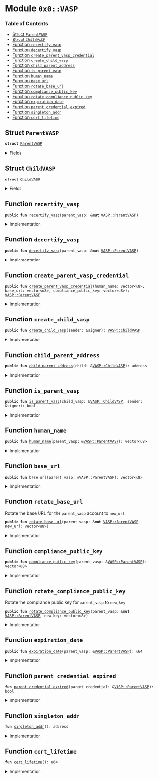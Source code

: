 
<a name="0x0_VASP"></a>

# Module `0x0::VASP`

### Table of Contents

-  [Struct `ParentVASP`](#0x0_VASP_ParentVASP)
-  [Struct `ChildVASP`](#0x0_VASP_ChildVASP)
-  [Function `recertify_vasp`](#0x0_VASP_recertify_vasp)
-  [Function `decertify_vasp`](#0x0_VASP_decertify_vasp)
-  [Function `create_parent_vasp_credential`](#0x0_VASP_create_parent_vasp_credential)
-  [Function `create_child_vasp`](#0x0_VASP_create_child_vasp)
-  [Function `child_parent_address`](#0x0_VASP_child_parent_address)
-  [Function `is_parent_vasp`](#0x0_VASP_is_parent_vasp)
-  [Function `human_name`](#0x0_VASP_human_name)
-  [Function `base_url`](#0x0_VASP_base_url)
-  [Function `rotate_base_url`](#0x0_VASP_rotate_base_url)
-  [Function `compliance_public_key`](#0x0_VASP_compliance_public_key)
-  [Function `rotate_compliance_public_key`](#0x0_VASP_rotate_compliance_public_key)
-  [Function `expiration_date`](#0x0_VASP_expiration_date)
-  [Function `parent_credential_expired`](#0x0_VASP_parent_credential_expired)
-  [Function `singleton_addr`](#0x0_VASP_singleton_addr)
-  [Function `cert_lifetime`](#0x0_VASP_cert_lifetime)



<a name="0x0_VASP_ParentVASP"></a>

## Struct `ParentVASP`



<pre><code><b>struct</b> <a href="#0x0_VASP_ParentVASP">ParentVASP</a>
</code></pre>



<details>
<summary>Fields</summary>


<dl>
<dt>

<code>human_name: vector&lt;u8&gt;</code>
</dt>
<dd>

</dd>
<dt>

<code>base_url: vector&lt;u8&gt;</code>
</dt>
<dd>

</dd>
<dt>

<code>expiration_date: u64</code>
</dt>
<dd>

</dd>
<dt>

<code>compliance_public_key: vector&lt;u8&gt;</code>
</dt>
<dd>

</dd>
</dl>


</details>

<a name="0x0_VASP_ChildVASP"></a>

## Struct `ChildVASP`



<pre><code><b>struct</b> <a href="#0x0_VASP_ChildVASP">ChildVASP</a>
</code></pre>



<details>
<summary>Fields</summary>


<dl>
<dt>

<code>parent_vasp_addr: address</code>
</dt>
<dd>

</dd>
</dl>


</details>

<a name="0x0_VASP_recertify_vasp"></a>

## Function `recertify_vasp`



<pre><code><b>public</b> <b>fun</b> <a href="#0x0_VASP_recertify_vasp">recertify_vasp</a>(parent_vasp: &<b>mut</b> <a href="#0x0_VASP_ParentVASP">VASP::ParentVASP</a>)
</code></pre>



<details>
<summary>Implementation</summary>


<pre><code><b>public</b> <b>fun</b> <a href="#0x0_VASP_recertify_vasp">recertify_vasp</a>(parent_vasp: &<b>mut</b> <a href="#0x0_VASP_ParentVASP">ParentVASP</a>) {
    parent_vasp.expiration_date = <a href="libra_time.md#0x0_LibraTimestamp_now_microseconds">LibraTimestamp::now_microseconds</a>() + <a href="#0x0_VASP_cert_lifetime">cert_lifetime</a>();
}
</code></pre>



</details>

<a name="0x0_VASP_decertify_vasp"></a>

## Function `decertify_vasp`



<pre><code><b>public</b> <b>fun</b> <a href="#0x0_VASP_decertify_vasp">decertify_vasp</a>(parent_vasp: &<b>mut</b> <a href="#0x0_VASP_ParentVASP">VASP::ParentVASP</a>)
</code></pre>



<details>
<summary>Implementation</summary>


<pre><code><b>public</b> <b>fun</b> <a href="#0x0_VASP_decertify_vasp">decertify_vasp</a>(parent_vasp: &<b>mut</b> <a href="#0x0_VASP_ParentVASP">ParentVASP</a>) {
    // Expire the parent credential.
    parent_vasp.expiration_date = 0;
}
</code></pre>



</details>

<a name="0x0_VASP_create_parent_vasp_credential"></a>

## Function `create_parent_vasp_credential`



<pre><code><b>public</b> <b>fun</b> <a href="#0x0_VASP_create_parent_vasp_credential">create_parent_vasp_credential</a>(human_name: vector&lt;u8&gt;, base_url: vector&lt;u8&gt;, compliance_public_key: vector&lt;u8&gt;): <a href="#0x0_VASP_ParentVASP">VASP::ParentVASP</a>
</code></pre>



<details>
<summary>Implementation</summary>


<pre><code><b>public</b> <b>fun</b> <a href="#0x0_VASP_create_parent_vasp_credential">create_parent_vasp_credential</a>(
    human_name: vector&lt;u8&gt;,
    base_url: vector&lt;u8&gt;,
    compliance_public_key: vector&lt;u8&gt;
): <a href="#0x0_VASP_ParentVASP">ParentVASP</a> {
    // NOTE: Only callable in testnet
    Transaction::assert(<a href="testnet.md#0x0_Testnet_is_testnet">Testnet::is_testnet</a>(), 10041);
    <a href="#0x0_VASP_ParentVASP">ParentVASP</a> {
       // For testnet, so it should never expire. So set <b>to</b> u64::MAX
       expiration_date: 18446744073709551615,
       human_name,
       base_url,
       compliance_public_key,
    }
}
</code></pre>



</details>

<a name="0x0_VASP_create_child_vasp"></a>

## Function `create_child_vasp`



<pre><code><b>public</b> <b>fun</b> <a href="#0x0_VASP_create_child_vasp">create_child_vasp</a>(sender: &signer): <a href="#0x0_VASP_ChildVASP">VASP::ChildVASP</a>
</code></pre>



<details>
<summary>Implementation</summary>


<pre><code><b>public</b> <b>fun</b> <a href="#0x0_VASP_create_child_vasp">create_child_vasp</a>(sender: &signer): <a href="#0x0_VASP_ChildVASP">ChildVASP</a> {
    <a href="#0x0_VASP_ChildVASP">ChildVASP</a> { parent_vasp_addr: <a href="signer.md#0x0_Signer_address_of">Signer::address_of</a>(sender) }
}
</code></pre>



</details>

<a name="0x0_VASP_child_parent_address"></a>

## Function `child_parent_address`



<pre><code><b>public</b> <b>fun</b> <a href="#0x0_VASP_child_parent_address">child_parent_address</a>(child: &<a href="#0x0_VASP_ChildVASP">VASP::ChildVASP</a>): address
</code></pre>



<details>
<summary>Implementation</summary>


<pre><code><b>public</b> <b>fun</b> <a href="#0x0_VASP_child_parent_address">child_parent_address</a>(child: &<a href="#0x0_VASP_ChildVASP">ChildVASP</a>): address {
    child.parent_vasp_addr
}
</code></pre>



</details>

<a name="0x0_VASP_is_parent_vasp"></a>

## Function `is_parent_vasp`



<pre><code><b>public</b> <b>fun</b> <a href="#0x0_VASP_is_parent_vasp">is_parent_vasp</a>(child_vasp: &<a href="#0x0_VASP_ChildVASP">VASP::ChildVASP</a>, sender: &signer): bool
</code></pre>



<details>
<summary>Implementation</summary>


<pre><code><b>public</b> <b>fun</b> <a href="#0x0_VASP_is_parent_vasp">is_parent_vasp</a>(child_vasp: &<a href="#0x0_VASP_ChildVASP">ChildVASP</a>, sender: &signer): bool {
    <a href="signer.md#0x0_Signer_address_of">Signer::address_of</a>(sender) == child_vasp.parent_vasp_addr
}
</code></pre>



</details>

<a name="0x0_VASP_human_name"></a>

## Function `human_name`



<pre><code><b>public</b> <b>fun</b> <a href="#0x0_VASP_human_name">human_name</a>(parent_vasp: &<a href="#0x0_VASP_ParentVASP">VASP::ParentVASP</a>): vector&lt;u8&gt;
</code></pre>



<details>
<summary>Implementation</summary>


<pre><code><b>public</b> <b>fun</b> <a href="#0x0_VASP_human_name">human_name</a>(parent_vasp: &<a href="#0x0_VASP_ParentVASP">ParentVASP</a>): vector&lt;u8&gt; {
    *&parent_vasp.human_name
}
</code></pre>



</details>

<a name="0x0_VASP_base_url"></a>

## Function `base_url`



<pre><code><b>public</b> <b>fun</b> <a href="#0x0_VASP_base_url">base_url</a>(parent_vasp: &<a href="#0x0_VASP_ParentVASP">VASP::ParentVASP</a>): vector&lt;u8&gt;
</code></pre>



<details>
<summary>Implementation</summary>


<pre><code><b>public</b> <b>fun</b> <a href="#0x0_VASP_base_url">base_url</a>(parent_vasp: &<a href="#0x0_VASP_ParentVASP">ParentVASP</a>): vector&lt;u8&gt; {
    *&parent_vasp.base_url
}
</code></pre>



</details>

<a name="0x0_VASP_rotate_base_url"></a>

## Function `rotate_base_url`

Rotate the base URL for the
<code>parent_vasp</code> account to
<code>new_url</code>


<pre><code><b>public</b> <b>fun</b> <a href="#0x0_VASP_rotate_base_url">rotate_base_url</a>(parent_vasp: &<b>mut</b> <a href="#0x0_VASP_ParentVASP">VASP::ParentVASP</a>, new_url: vector&lt;u8&gt;)
</code></pre>



<details>
<summary>Implementation</summary>


<pre><code><b>public</b> <b>fun</b> <a href="#0x0_VASP_rotate_base_url">rotate_base_url</a>(parent_vasp: &<b>mut</b> <a href="#0x0_VASP_ParentVASP">ParentVASP</a>, new_url: vector&lt;u8&gt;) {
    parent_vasp.base_url = new_url
}
</code></pre>



</details>

<a name="0x0_VASP_compliance_public_key"></a>

## Function `compliance_public_key`



<pre><code><b>public</b> <b>fun</b> <a href="#0x0_VASP_compliance_public_key">compliance_public_key</a>(parent_vasp: &<a href="#0x0_VASP_ParentVASP">VASP::ParentVASP</a>): vector&lt;u8&gt;
</code></pre>



<details>
<summary>Implementation</summary>


<pre><code><b>public</b> <b>fun</b> <a href="#0x0_VASP_compliance_public_key">compliance_public_key</a>(parent_vasp: &<a href="#0x0_VASP_ParentVASP">ParentVASP</a>): vector&lt;u8&gt; {
    *&parent_vasp.compliance_public_key
}
</code></pre>



</details>

<a name="0x0_VASP_rotate_compliance_public_key"></a>

## Function `rotate_compliance_public_key`

Rotate the compliance public key for
<code>parent_vasp</code> to
<code>new_key</code>


<pre><code><b>public</b> <b>fun</b> <a href="#0x0_VASP_rotate_compliance_public_key">rotate_compliance_public_key</a>(parent_vasp: &<b>mut</b> <a href="#0x0_VASP_ParentVASP">VASP::ParentVASP</a>, new_key: vector&lt;u8&gt;)
</code></pre>



<details>
<summary>Implementation</summary>


<pre><code><b>public</b> <b>fun</b> <a href="#0x0_VASP_rotate_compliance_public_key">rotate_compliance_public_key</a>(parent_vasp: &<b>mut</b> <a href="#0x0_VASP_ParentVASP">ParentVASP</a>, new_key: vector&lt;u8&gt;) {
    Transaction::assert(<a href="vector.md#0x0_Vector_length">Vector::length</a>(&new_key) == 32, 7004);
    parent_vasp.compliance_public_key = new_key;
}
</code></pre>



</details>

<a name="0x0_VASP_expiration_date"></a>

## Function `expiration_date`



<pre><code><b>public</b> <b>fun</b> <a href="#0x0_VASP_expiration_date">expiration_date</a>(parent_vasp: &<a href="#0x0_VASP_ParentVASP">VASP::ParentVASP</a>): u64
</code></pre>



<details>
<summary>Implementation</summary>


<pre><code><b>public</b> <b>fun</b> <a href="#0x0_VASP_expiration_date">expiration_date</a>(parent_vasp: &<a href="#0x0_VASP_ParentVASP">ParentVASP</a>): u64 {
    parent_vasp.expiration_date
}
</code></pre>



</details>

<a name="0x0_VASP_parent_credential_expired"></a>

## Function `parent_credential_expired`



<pre><code><b>fun</b> <a href="#0x0_VASP_parent_credential_expired">parent_credential_expired</a>(parent_credential: &<a href="#0x0_VASP_ParentVASP">VASP::ParentVASP</a>): bool
</code></pre>



<details>
<summary>Implementation</summary>


<pre><code><b>fun</b> <a href="#0x0_VASP_parent_credential_expired">parent_credential_expired</a>(parent_credential: &<a href="#0x0_VASP_ParentVASP">ParentVASP</a>): bool {
    parent_credential.<a href="#0x0_VASP_expiration_date">expiration_date</a> &lt; <a href="libra_time.md#0x0_LibraTimestamp_now_microseconds">LibraTimestamp::now_microseconds</a>()
}
</code></pre>



</details>

<a name="0x0_VASP_singleton_addr"></a>

## Function `singleton_addr`



<pre><code><b>fun</b> <a href="#0x0_VASP_singleton_addr">singleton_addr</a>(): address
</code></pre>



<details>
<summary>Implementation</summary>


<pre><code><b>fun</b> <a href="#0x0_VASP_singleton_addr">singleton_addr</a>(): address {
    0xA550C18
}
</code></pre>



</details>

<a name="0x0_VASP_cert_lifetime"></a>

## Function `cert_lifetime`



<pre><code><b>fun</b> <a href="#0x0_VASP_cert_lifetime">cert_lifetime</a>(): u64
</code></pre>



<details>
<summary>Implementation</summary>


<pre><code><b>fun</b> <a href="#0x0_VASP_cert_lifetime">cert_lifetime</a>(): u64 {
    31540000000000
}
</code></pre>



</details>

